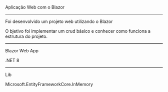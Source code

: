 Aplicação Web com o Blazor

-----------------------------------------

Foi desenvolvido um projeto web utilizando o Blazor 

O bjetivo foi implementar um crud básico e conhecer como funciona a estrutura do projeto.

------------------------------------------

Blazor Web App

.NET 8

------------------------------------------

Lib

Microsoft.EntityFrameworkCore.InMemory
